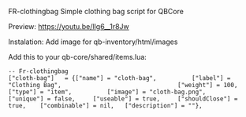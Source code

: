 FR-clothingbag
Simple clothing bag script for QBCore

Preview:
https://youtu.be/lIg6__1r8Jw

Instalation:
Add image for qb-inventory/html/images

Add this to your qb-core/shared/items.lua:

	-- Fr-clothingbag
	["cloth-bag"]  	= {["name"] = "cloth-bag", 			["label"] = "Clothing Bag", 								["weight"] = 100, 		["type"] = "item", 			["image"] = "cloth-bag.png", 				["unique"] = false, 	["useable"] = true, 	["shouldClose"] = true,    ["combinable"] = nil,   ["description"] = ""},


